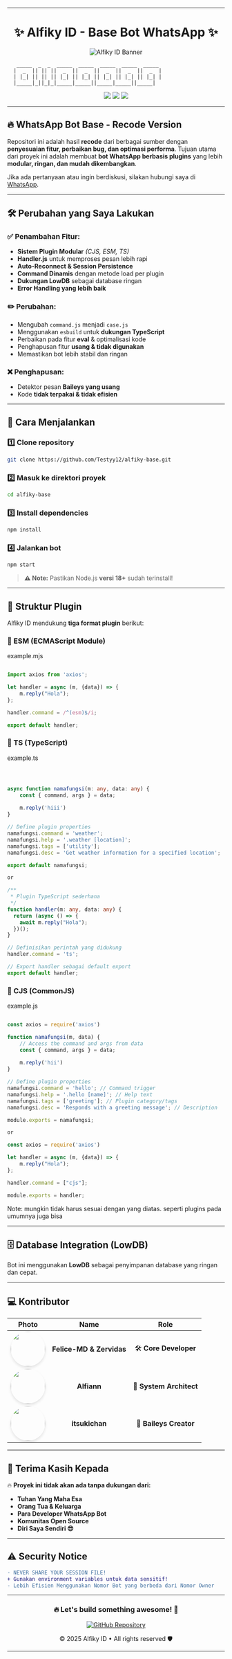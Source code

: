 
---

<h1 align="center">✨ Alfiky ID - Base Bot WhatsApp ✨</h1>  

<p align="center">
  <img src="https://cardivo.vercel.app/api?name=Alfiky%20ID&description=🎁%20Base%20WhatsApp%20bot%20type%20case%20and%20plugins%20(cjs,esm,ts)&image=https://files.catbox.moe/j7k8st.jpg&backgroundColor=%23ecf0f1&github=Testyy12&pattern=leaf&colorPattern=%23eaeaea" alt="Alfiky ID Banner">
</p>  

```ascii
   _____  _  _  _____  _____  _____  _____  _____  
  |  _  || || ||  _  ||  _  ||  _  ||  _  ||  _  |  
  | |_| || || || |_| || |_| || |_| || |_| || |_| |  
  |_____|_||_|_|_____|_____||_____|_____||_____|  
```

<p align="center">
  <img src="https://img.shields.io/badge/Version-1.0.0-blue?style=for-the-badge">
  <img src="https://img.shields.io/badge/Node.js-%3E%3D18-green?style=for-the-badge">
  <img src="https://img.shields.io/badge/License-MIT-red?style=for-the-badge">
</p>  

---

## 🔥 WhatsApp Bot Base - Recode Version  

Repositori ini adalah hasil **recode** dari berbagai sumber dengan **penyesuaian fitur, perbaikan bug, dan optimasi performa**. Tujuan utama dari proyek ini adalah membuat **bot WhatsApp berbasis plugins** yang lebih **modular, ringan, dan mudah dikembangkan**.  

Jika ada pertanyaan atau ingin berdiskusi, silakan hubungi saya di [WhatsApp](https://wa.me/6285785313072).  

---

## 🛠️ Perubahan yang Saya Lakukan  

### ✅ **Penambahan Fitur:**  
- **Sistem Plugin Modular** *(CJS, ESM, TS)*
- **Handler.js** untuk memproses pesan lebih rapi  
- **Auto-Reconnect & Session Persistence**  
- **Command Dinamis** dengan metode load per plugin  
- **Dukungan LowDB** sebagai database ringan  
- **Error Handling yang lebih baik**  

### ✏️ **Perubahan:**  
- Mengubah `command.js` menjadi `case.js`  
- Menggunakan `esbuild` untuk **dukungan TypeScript**  
- Perbaikan pada fitur **eval** & optimalisasi kode  
- Penghapusan fitur **usang & tidak digunakan**  
- Memastikan bot lebih stabil dan ringan  

### ❌ **Penghapusan:**  
- Detektor pesan **Baileys yang usang**  
- Kode **tidak terpakai & tidak efisien**  

---

## 🚀 Cara Menjalankan  

### **1️⃣ Clone repository**  
```bash
git clone https://github.com/Testyy12/alfiky-base.git
```

### **2️⃣ Masuk ke direktori proyek**  
```bash
cd alfiky-base
```

### **3️⃣ Install dependencies**  
```bash
npm install
```

### **4️⃣ Jalankan bot**  
```bash
npm start
```

> **⚠️ Note:** Pastikan Node.js **versi 18+** sudah terinstall!  

---

## 🔌 Struktur Plugin  

Alfiky ID mendukung **tiga format plugin** berikut:  

### **📌 ESM (ECMAScript Module)**  

example.mjs

```js

import axios from 'axios';

let handler = async (m, {data}) => {
    m.reply("Hola");
};

handler.command = /^(esm)$/i;

export default handler;
```

### **📌 TS (TypeScript)**  

example.ts

```ts



async function namafungsi(m: any, data: any) {
    const { command, args } = data;
    
    m.reply('hiii')
}

// Define plugin properties
namafungsi.command = 'weather';
namafungsi.help = '.weather [location]';
namafungsi.tags = ['utility'];
namafungsi.desc = 'Get weather information for a specified location';

export default namafungsi;

or

/**
 * Plugin TypeScript sederhana
 */
function handler(m: any, data: any) {
  return (async () => {
    await m.reply("Hola");
  })();
}

// Definisikan perintah yang didukung
handler.command = 'ts';

// Export handler sebagai default export
export default handler;

```

### **📌 CJS (CommonJS)** 

example.js

```js

const axios = require('axios')

function namafungsi(m, data) {
    // Access the command and args from data
    const { command, args } = data;
    
    m.reply('hii')
}

// Define plugin properties
namafungsi.command = 'hello'; // Command trigger
namafungsi.help = '.hello [name]'; // Help text
namafungsi.tags = ['greeting']; // Plugin category/tags
namafungsi.desc = 'Responds with a greeting message'; // Description

module.exports = namafungsi;

or

const axios = require('axios')

let handler = async (m, {data}) => {
    m.reply("Hola");
};

handler.command = ["cjs"];

module.exports = handler;
```

Note: mungkin tidak harus sesuai dengan yang diatas. seperti plugins pada umumnya juga bisa

---

## 🗄️ Database Integration (LowDB)  

Bot ini menggunakan **LowDB** sebagai penyimpanan database yang ringan dan cepat.  


---

## 💻 Kontributor  

<div align="center">

| **Photo** | **Name**              | **Role**                |
|:---------:|:---------------------:|:-----------------------:|
| <img src="https://avatars.githubusercontent.com/u/97213948?v=4" width="80" style="border-radius:50%; box-shadow: 0 4px 6px rgba(0,0,0,0.1);" /> | **Felice-MD & Zervidas**       | 🛠️ **Core Developer**    |
| <img src="https://avatars.githubusercontent.com/u/198647531?v=4" width="80" style="border-radius:50%; box-shadow: 0 4px 6px rgba(0,0,0,0.1);" /> | **Alfiann**      | 🎨 **System Architect**  |
| <img src="https://avatars.githubusercontent.com/u/192673517?v=4" width="80" style="border-radius:50%; box-shadow: 0 4px 6px rgba(0,0,0,0.1);" /> | **itsukichan**      | 🚀 **Baileys Creator**   |

</div>

---

## 📜 Terima Kasih Kepada  

🔥 **Proyek ini tidak akan ada tanpa dukungan dari:**  
- **Tuhan Yang Maha Esa**  
- **Orang Tua & Keluarga**  
- **Para Developer WhatsApp Bot**  
- **Komunitas Open Source**  
- **Diri Saya Sendiri 😎**  

---

## ⚠️ Security Notice  
```diff
- NEVER SHARE YOUR SESSION FILE! 
+ Gunakan environment variables untuk data sensitif!
- Lebih Efisien Menggunakan Nomor Bot yang berbeda dari Nomor Owner
```

---

<h3 align="center">🔥 Let's build something awesome! 🚀</h3>  

<p align="center">
  <a href="https://github.com/Testyy12" target="_blank" rel="noopener noreferrer">
    <img src="https://img.shields.io/badge/GitHub-100000?style=for-the-badge&logo=github&logoColor=white" alt="GitHub Repository">
  </a>
</p>  

<p align="center">© 2025 Alfiky ID • All rights reserved 🛡️</p>  

---
